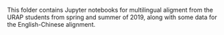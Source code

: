 This folder contains Jupyter notebooks for multilingual aligment from the URAP students from spring and summer of 2019, along with some data for the  English-Chinese alignment.
